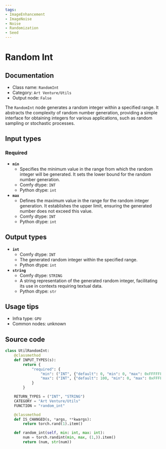 ```yaml
---
tags:
- ImageEnhancement
- ImageNoise
- Noise
- Randomization
- Seed
---
```


# Random Int
## Documentation
- Class name: `RandomInt`
- Category: `Art Venture/Utils`
- Output node: `False`

The `RandomInt` node generates a random integer within a specified range. It abstracts the complexity of random number generation, providing a simple interface for obtaining integers for various applications, such as random sampling or stochastic processes.
## Input types
### Required
- **`min`**
    - Specifies the minimum value in the range from which the random integer will be generated. It sets the lower bound for the random number generation.
    - Comfy dtype: `INT`
    - Python dtype: `int`
- **`max`**
    - Defines the maximum value in the range for the random integer generation. It establishes the upper limit, ensuring the generated number does not exceed this value.
    - Comfy dtype: `INT`
    - Python dtype: `int`
## Output types
- **`int`**
    - Comfy dtype: `INT`
    - The generated random integer within the specified range.
    - Python dtype: `int`
- **`string`**
    - Comfy dtype: `STRING`
    - A string representation of the generated random integer, facilitating its use in contexts requiring textual data.
    - Python dtype: `str`
## Usage tips
- Infra type: `GPU`
- Common nodes: unknown


## Source code
```python
class UtilRandomInt:
    @classmethod
    def INPUT_TYPES(s):
        return {
            "required": {
                "min": ("INT", {"default": 0, "min": 0, "max": 0xFFFFFFFFFFFFFFFF}),
                "max": ("INT", {"default": 100, "min": 0, "max": 0xFFFFFFFFFFFFFFFF}),
            }
        }

    RETURN_TYPES = ("INT", "STRING")
    CATEGORY = "Art Venture/Utils"
    FUNCTION = "random_int"

    @classmethod
    def IS_CHANGED(s, *args, **kwargs):
        return torch.rand(1).item()

    def random_int(self, min: int, max: int):
        num = torch.randint(min, max, (1,)).item()
        return (num, str(num))

```
